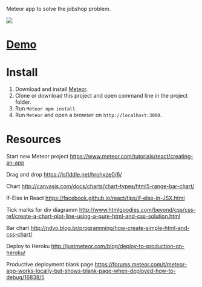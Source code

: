 Meteor app to solve the jobshop problem.

![](https://raw.githubusercontent.com/janikvonrotz/jobshop/master/screenshot.png)

# [Demo](https://jobshopdemo.herokuapp.com/)

# Install

1. Download and install [Meteor](https://www.meteor.com/install).
2. Clone or download this project and open command line in the project folder.
3. Run `Meteor npm install`.
4. Run `Meteor` and open a browser on `http://localhost:3000`.

# Resources

Start new Meteor project
https://www.meteor.com/tutorials/react/creating-an-app

Drag and drop
https://jsfiddle.net/hrohxze0/6/

Chart
http://canvasjs.com/docs/charts/chart-types/html5-range-bar-chart/

If-Else in React
https://facebook.github.io/react/tips/if-else-in-JSX.html

Tick marks for div diagramm
http://www.htmlgoodies.com/beyond/css/css-ref/create-a-chart-plot-line-using-a-pure-html-and-css-solution.html

Bar chart
http://ndvo.blog.br/programming/how-create-simple-html-and-css-chart/

Deploy to Heroku
http://justmeteor.com/blog/deploy-to-production-on-heroku/

Productive deployment blank page
https://forums.meteor.com/t/meteor-app-works-locally-but-shows-blank-page-when-deployed-how-to-debug/16838/5
